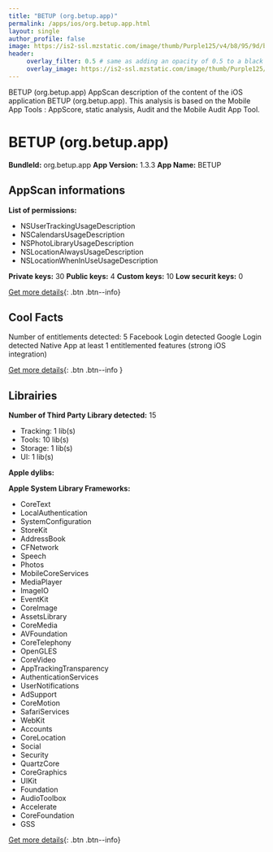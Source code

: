 ```yaml
---
title: "BETUP (org.betup.app)"
permalink: /apps/ios/org.betup.app.html
layout: single
author_profile: false
image: https://is2-ssl.mzstatic.com/image/thumb/Purple125/v4/b8/95/9d/b8959d10-5a76-5ecf-ac2b-e09ad27bd766/AppIcon-1x_U007emarketing-0-7-0-sRGB-85-220.png/512x512bb.jpg
header: 
     overlay_filter: 0.5 # same as adding an opacity of 0.5 to a black background
     overlay_image: https://is2-ssl.mzstatic.com/image/thumb/Purple125/v4/b8/95/9d/b8959d10-5a76-5ecf-ac2b-e09ad27bd766/AppIcon-1x_U007emarketing-0-7-0-sRGB-85-220.png/512x512bb.jpg
---
```

BETUP (org.betup.app) AppScan description of the content of the iOS application BETUP (org.betup.app). This analysis is based on the Mobile App Tools : AppScore, static analysis, Audit and the Mobile Audit App Tool.

# BETUP (org.betup.app)

**BundleId:** org.betup.app
**App Version:** 1.3.3
**App Name:** BETUP


## AppScan informations 

**List of permissions:** 
- NSUserTrackingUsageDescription
- NSCalendarsUsageDescription
- NSPhotoLibraryUsageDescription
- NSLocationAlwaysUsageDescription
- NSLocationWhenInUseUsageDescription
  
  
**Private keys:** 30
**Public keys:** 4
**Custom keys:** 10
**Low securit keys:** 0
  
[Get more details](/pricing.html){: .btn .btn--info}

## Cool Facts

Number of entitlements detected: 5
Facebook Login detected
Google Login detected
Native App
at least 1 entitlemented features (strong iOS integration)
  
[Get more details](/pricing.html){: .btn .btn--info }

## Librairies 
**Number of Third Party Library detected:** 15
- Tracking: 1 lib(s)
- Tools: 10 lib(s)
- Storage: 1 lib(s)
- UI: 1 lib(s)


**Apple dylibs:**


**Apple System Library Frameworks:**
- CoreText
- LocalAuthentication
- SystemConfiguration
- StoreKit
- AddressBook
- CFNetwork
- Speech
- Photos
- MobileCoreServices
- MediaPlayer
- ImageIO
- EventKit
- CoreImage
- AssetsLibrary
- CoreMedia
- AVFoundation
- CoreTelephony
- OpenGLES
- CoreVideo
- AppTrackingTransparency
- AuthenticationServices
- UserNotifications
- AdSupport
- CoreMotion
- SafariServices
- WebKit
- Accounts
- CoreLocation
- Social
- Security
- QuartzCore
- CoreGraphics
- UIKit
- Foundation
- AudioToolbox
- Accelerate
- CoreFoundation
- GSS


  
[Get more details](/pricing.html){: .btn .btn--info}

